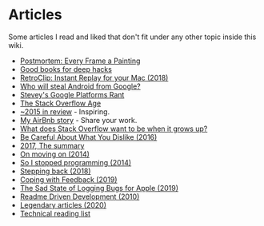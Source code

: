 # Articles

Some articles I read and liked that don't fit under any other topic inside this wiki.

* [Postmortem: Every Frame a Painting](https://medium.com/@tonyszhou/postmortem-1b338537fabc)
* [Good books for deep hacks](https://begriffs.com/posts/2017-04-13-longterm-computing-reading.html)
* [RetroClip: Instant Replay for your Mac \(2018\)](https://www.realartists.com/blog/retroclip-instant-replay-for-your-mac.html)
* [Who will steal Android from Google?](https://medium.com/@steve.yegge/who-will-steal-android-from-google-af3622b6252e)
* [Stevey's Google Platforms Rant](https://gist.github.com/chitchcock/1281611)
* [The Stack Overflow Age](https://www.joelonsoftware.com/2018/04/06/the-stack-overflow-age/)
* [~2015 in review](https://medium.com/@sebmck/2015-in-review-51ac7035e272) - Inspiring.
* [My AirBnb story](https://medium.com/non-fiction/my-airbnb-story-cafb5cd7fcbe) - Share your work.
* [What does Stack Overflow want to be when it grows up?](https://blog.codinghorror.com/what-does-stack-overflow-want-to-be-when-it-grows-up/)
* [Be Careful About What You Dislike \(2016\)](http://lucumr.pocoo.org/2016/11/5/be-careful-about-what-you-dislike/)
* [2017, The summary](https://turiphro.nl/writings/2017-summary/)
* [On moving on \(2014\)](https://ostera.io/essays/LOV-000-on-moving-on.html)
* [So I stopped programming \(2014\)](https://ostera.io/essays/LOV-001-so-i-stopped-programming.html)
* [Stepping back \(2018\)](https://write.as/matt/stepping-back)
* [Coping with Feedback \(2019\)](https://overreacted.io/coping-with-feedback/)
* [The Sad State of Logging Bugs for Apple \(2019\)](https://www.corbinstreehouse.com/blog/2019/03/the-sad-state-of-logging-bugs-for-apple/)
* [Readme Driven Development \(2010\)](https://tom.preston-werner.com/2010/08/23/readme-driven-development.html)
* [Legendary articles \(2020\)](https://wheresvic.net/legendary)
* [Technical reading list](https://linus.zone/technical-reading)

